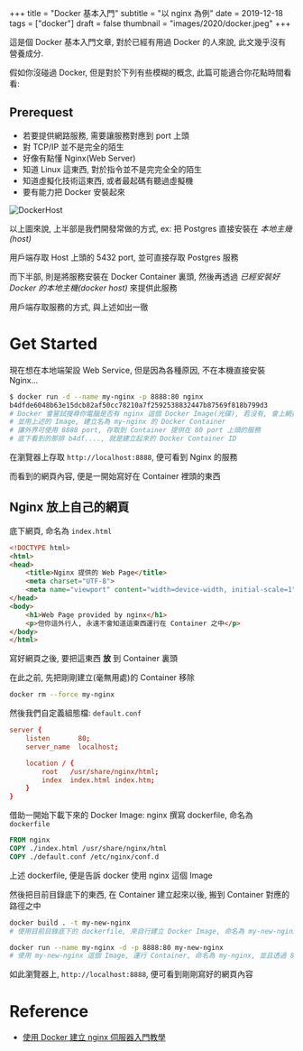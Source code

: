 +++
title = "Docker 基本入門"
subtitle = "以 nginx 為例"
date = 2019-12-18
tags = ["docker"]
draft = false
thumbnail = "images/2020/docker.jpeg"
+++

這是個 Docker 基本入門文章, 對於已經有用過 Docker 的人來說, 此文幾乎沒有營養成分.

假如你沒碰過 Docker, 但是對於下列有些模糊的概念, 此篇可能適合你花點時間看看:

<!--more-->

## Prerequest

- 若要提供網路服務, 需要讓服務對應到 port 上頭
- 對 TCP/IP 並不是完全的陌生
- 好像有點懂 Nginx(Web Server)
- 知道 Linux 這東西, 對於指令並不是完完全全的陌生
- 知道虛擬化技術這東西, 或者最起碼有聽過虛擬機
- 要有能力把 Docker 安裝起來

![DockerHost](/images/2019/12/docker_host.png)

以上圖來說, 上半部是我們開發常做的方式, ex: 把 Postgres 直接安裝在 *本地主幾(host)*

用戶端存取 Host 上頭的 5432 port, 並可直接存取 Postgres 服務

而下半部, 則是將服務安裝在 Docker Container 裏頭, 然後再透過 *已經安裝好 Docker 的本地主機(docker host)* 來提供此服務

用戶端存取服務的方式, 與上述如出一徹


# Get Started

現在想在本地端架設 Web Service, 但是因為各種原因, 不在本機直接安裝 Nginx...

```bash
$ docker run -d --name my-nginx -p 8888:80 nginx
b4dfde6048b63e15dcb82af50cc78210a7f2592538832447b87569f818b799d3
# Docker 會嘗試搜尋你電腦是否有 nginx 這個 Docker Image(光碟), 若沒有, 會上網把他抓到你電腦上
# 並用上述的 Image, 建立名為 my-nginx 的 Docker Container
# 讓外界可使用 8888 port, 存取到 Container 提供在 80 port 上頭的服務
# 底下看到的那排 b4df...., 就是建立起來的 Docker Container ID
```

在瀏覽器上存取 `http://localhost:8888`, 便可看到 Nginx 的服務

而看到的網頁內容, 便是一開始寫好在 Container 裡頭的東西


## Nginx 放上自己的網頁

底下網頁, 命名為 `index.html`

```html
<!DOCTYPE html>
<html>
<head>
    <title>Nginx 提供的 Web Page</title>
    <meta charset="UTF-8">
    <meta name="viewport" content="width=device-width, initial-scale=1">
</head>
<body>
    <h1>Web Page provided by nginx</h1>
    <p>但你這外行人, 永遠不會知道這東西運行在 Container 之中</p>
</body>
</html>
```

寫好網頁之後, 要把這東西 **放** 到 Container 裏頭

在此之前, 先把剛剛建立(毫無用處)的 Container 移除

```bash
docker rm --force my-nginx
```

然後我們自定義組態檔: `default.conf`

```conf
server {
    listen       80;
    server_name  localhost;

    location / {
        root   /usr/share/nginx/html;
        index  index.html index.htm;
    }
}
```

借助一開始下載下來的 Docker Image: nginx 撰寫 dockerfile, 命名為 `dockerfile`

```dockerfile
FROM nginx
COPY ./index.html /usr/share/nginx/html
COPY ./default.conf /etc/nginx/conf.d
```

上述 dockerfile, 便是告訴 docker 使用 nginx 這個 Image

然後把目前目錄底下的東西, 在 Container 建立起來以後, 搬到 Container 對應的路徑之中

```bash
docker build . -t my-new-nginx
# 使用目前目錄底下的 dockerfile, 來自行建立 Docker Image, 命名為 my-new-nginx

docker run --name my-nginx -d -p 8888:80 my-new-nginx
# 使用 my-new-nginx 這個 Image, 運行 Container, 命名為 my-nginx, 並且透過 8888 port 來存取裡頭服務
```

如此瀏覽器上, `http://localhost:8888`, 便可看到剛剛寫好的網頁內容


# Reference

- [使用 Docker 建立 nginx 伺服器入門教學](https://blog.techbridge.cc/2018/03/17/docker-build-nginx-tutorial/)
